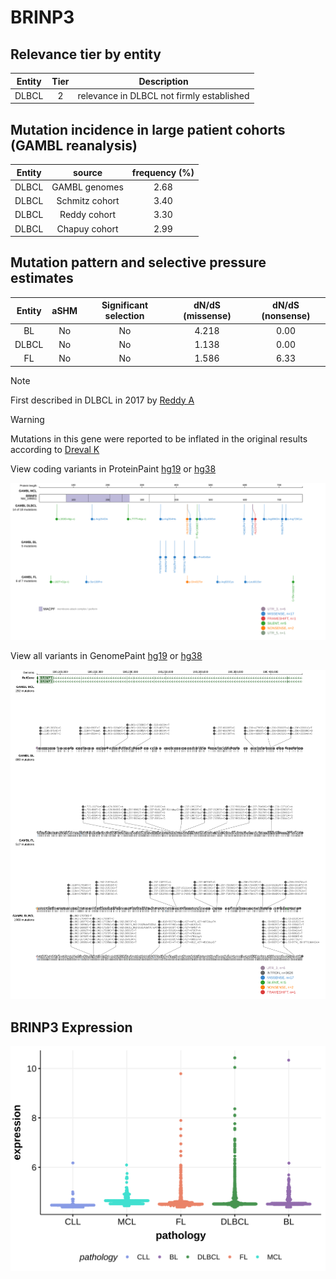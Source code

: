 # BRINP3

## Relevance tier by entity

|Entity|Tier|Description                              |
|:------:|:----:|-----------------------------------------|
|DLBCL |2   |relevance in DLBCL not firmly established|

## Mutation incidence in large patient cohorts (GAMBL reanalysis)

|Entity|source        |frequency (%)|
|:------:|:--------------:|:-------------:|
|DLBCL |GAMBL genomes |2.68         |
|DLBCL |Schmitz cohort|3.40         |
|DLBCL |Reddy cohort  |3.30         |
|DLBCL |Chapuy cohort |2.99         |

## Mutation pattern and selective pressure estimates

|Entity|aSHM|Significant selection|dN/dS (missense)|dN/dS (nonsense)|
|:------:|:----:|:---------------------:|:----------------:|:----------------:|
|BL    |No  |No                   |4.218           |0.00            |
|DLBCL |No  |No                   |1.138           |0.00            |
|FL    |No  |No                   |1.586           |6.33            |


> [!NOTE]
> First described in DLBCL in 2017 by [Reddy A](https://pubmed.ncbi.nlm.nih.gov/28985567)

> [!WARNING]
> Mutations in this gene were reported to be inflated in the original results according to [Dreval K](https://www.biorxiv.org/content/10.1101/2023.11.21.567983v1)


View coding variants in ProteinPaint [hg19](https://morinlab.github.io/LLMPP/GAMBL/BRINP3_protein.html)  or [hg38](https://morinlab.github.io/LLMPP/GAMBL/BRINP3_protein_hg38.html)

![image](images/proteinpaint/BRINP3_NM_199051.svg)

View all variants in GenomePaint [hg19](https://morinlab.github.io/LLMPP/GAMBL/BRINP3.html)  or [hg38](https://morinlab.github.io/LLMPP/GAMBL/BRINP3_hg38.html)

![image](images/proteinpaint/BRINP3.svg)
## BRINP3 Expression
![image](images/gene_expression/BRINP3_by_pathology.svg)
<!-- ORIGIN: reddyGeneticFunctionalDrivers2017 -->
